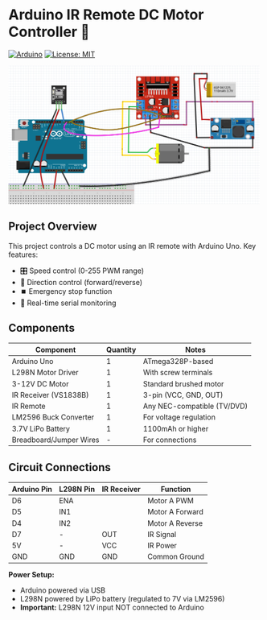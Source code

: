 # Arduino IR Remote DC Motor Controller 🚀  
[![Arduino](https://img.shields.io/badge/Arduino-Uno-00979D?logo=arduino)](https://www.arduino.cc/)
[![License: MIT](https://img.shields.io/badge/License-MIT-yellow.svg)](https://opensource.org/licenses/MIT)

<img src="Screenshot%202025-06-10%20220440.png" alt="Circuit Diagram" width="500">

## Project Overview
This project controls a DC motor using an IR remote with Arduino Uno. Key features:
- 🎛️ Speed control (0-255 PWM range)
- 🔄 Direction control (forward/reverse)
- ⏹️ Emergency stop function
- 📶 Real-time serial monitoring

## Components
| Component | Quantity | Notes |
|-----------|----------|-------|
| Arduino Uno | 1 | ATmega328P-based |
| L298N Motor Driver | 1 | With screw terminals |
| 3-12V DC Motor | 1 | Standard brushed motor |
| IR Receiver (VS1838B) | 1 | 3-pin (VCC, GND, OUT) |
| IR Remote | 1 | Any NEC-compatible (TV/DVD) |
| LM2596 Buck Converter | 1 | For voltage regulation |
| 3.7V LiPo Battery | 1 | 1100mAh or higher |
| Breadboard/Jumper Wires | - | For connections |

## Circuit Connections
| Arduino Pin | L298N Pin | IR Receiver | Function |
|-------------|-----------|-------------|----------|
| D6          | ENA       |             | Motor A PWM |
| D5          | IN1       |             | Motor A Forward |
| D4          | IN2       |             | Motor A Reverse |
| D7          | -         | OUT         | IR Signal |
| 5V          | -         | VCC         | IR Power |
| GND         | GND       | GND         | Common Ground |

**Power Setup:**  
- Arduino powered via USB  
- L298N powered by LiPo battery (regulated to 7V via LM2596)  
- **Important:** L298N 12V input NOT connected to Arduino
